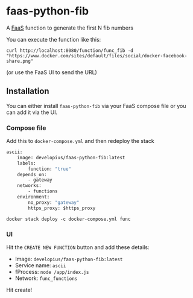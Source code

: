 # faas-python-fib
A [FaaS](http://get-faas.com) function to generate the first N fib numbers

You can execute the function like this:

`curl http://localhost:8080/function/func_fib -d "https://www.docker.com/sites/default/files/social/docker-facebook-share.png"`

(or use the FaaS UI to send the URL)

## Installation

You can either install `faas-python-fib` via your FaaS compose file or you can add it via the UI.

### Compose file

Add this to `docker-compose.yml` and then redeploy the stack

```Dockerfile
ascii:
    image: developius/faas-python-fib:latest
    labels:
        function: "true"
    depends_on:
        - gateway
    networks:
        - functions
    environment:
        no_proxy: "gateway"
        https_proxy: $https_proxy
```

`docker stack deploy -c docker-compose.yml func`

### UI

Hit the `CREATE NEW FUNCTION` button and add these details:

- Image: `developius/faas-python-fib:latest`
- Service name: `ascii`
- fProcess: `node /app/index.js`
- Network: `func_functions`

Hit create!
